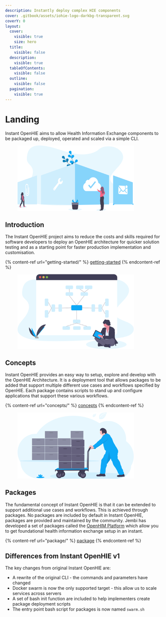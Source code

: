 ```yaml
---
description: Instantly deploy complex HIE components
cover: .gitbook/assets/iohie-logo-darkbg-transparent.svg
coverY: 0
layout:
  cover:
    visible: true
    size: hero
  title:
    visible: false
  description:
    visible: true
  tableOfContents:
    visible: false
  outline:
    visible: false
  pagination:
    visible: true
---
```


# Landing

Instant OpenHIE aims to allow Health Information Exchange components to be packaged up, deployed, operated and scaled via a simple CLI.

<div data-full-width="false">

<figure><img src=".gitbook/assets/feature.introduction.svg" alt="" width="375"><figcaption></figcaption></figure>

</div>

## Introduction

The Instant OpenHIE project aims to reduce the costs and skills required for software developers to deploy an OpenHIE architecture for quicker solution testing and as a starting point for faster production implementation and customisation.

{% content-ref url="getting-started/" %}
[getting-started](getting-started/)
{% endcontent-ref %}

<figure><img src=".gitbook/assets/feature.concepts (1).svg" alt="" width="375"><figcaption></figcaption></figure>

## Concepts

Instant OpenHIE provides an easy way to setup, explore and develop with the OpenHIE Architecture. It is a deployment tool that allows packages to be added that support multiple different use cases and workflows specified by OpenHIE. Each package contains scripts to stand up and configure applications that support these various workflows.

{% content-ref url="concepts/" %}
[concepts](concepts/)
{% endcontent-ref %}

<figure><img src=".gitbook/assets/feature.packages.svg" alt="" width="375"><figcaption></figcaption></figure>

## Packages

The fundamental concept of Instant OpenHIE is that it can be extended to support additional use cases and workflows. This is achieved through packages. No packages are included by default in Instant OpenHIE, packages are provided and maintained by the community. Jembi has developed a set of packages called the [OpenHIM Platform](https://jembi.gitbook.io/openhim-platform/) which allow you to get foundational health information exchange setup in an instant.

{% content-ref url="package/" %}
[package](package/)
{% endcontent-ref %}

## Differences from Instant OpenHIE v1

The key changes from original Instant OpenHIE are:

* A rewrite of the original CLI - the commands and parameters have changed
* Docker swarm is now the only supported target - this allow us to scale services across servers
* A set of bash init function are included to help implementers create package deployment scripts
* The entry point bash script for packages is now named `swarm.sh`

